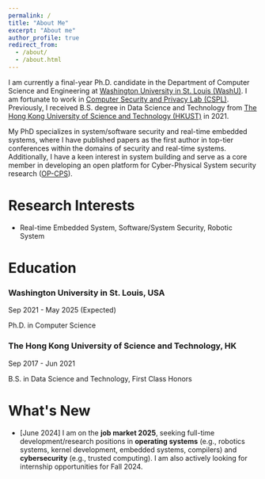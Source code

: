 ```yaml
---
permalink: /
title: "About Me"
excerpt: "About me"
author_profile: true
redirect_from: 
  - /about/
  - /about.html
---
```

I am currently a final-year Ph.D. candidate in the Department of Computer Science and Engineering at [Washington University in St. Louis (WashU)](https://wustl.edu/). I am fortunate to work in [Computer Security and Privacy Lab (CSPL)](https://cybersecurity.seas.wustl.edu/index.html). Previously, I received B.S. degree in Data Science and Technology from [The Hong Kong University of Science and Technology (HKUST)](https://hkust.edu.hk/) in 2021. 

My PhD specializes in system/software security and real-time embedded systems, where I have published papers as the first author in top-tier conferences within the domains of security and real-time systems. Additionally, I have a keen interest in system building and serve as a core member in developing an open platform for Cyber-Physical System security research ([OP-CPS](https://cybersecurity.seas.wustl.edu/projects/opcps.html)).

Research Interests
======
- Real-time Embedded System, Software/System Security, Robotic System

Education
======
 <div class="education-section">
  <div class="education-item">
    <div class="institution">
      <div class="institution-name">
        <h3>Washington University in St. Louis, USA</h3>
        <span class="date">Sep 2021 - May 2025 (Expected)</span>
      </div>
      <p class="degree">Ph.D. in Computer Science</p>
    </div>
  </div>
 <div class="education-item">
    <div class="institution">
      <div class="institution-name">
        <h3>The Hong Kong University of Science and Technology, HK</h3>
        <span class="date">Sep 2017 - Jun 2021</span>
      </div>
      <p class="degree">B.S. in Data Science and Technology, First Class Honors</p>
    </div>
  </div>
</div>



What's New
======
- [June 2024] I am on the <strong>job market 2025</strong>, seeking full-time development/research positions in <strong>operating systems</strong> (e.g., robotics systems, kernel development, embedded systems, compilers) and <strong>cybersecurity</strong> (e.g., trusted computing). I am also actively looking for internship opportunities for Fall 2024.
